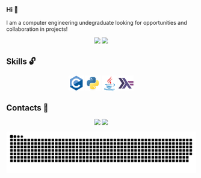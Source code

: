 ### Hi 👋

I am a computer engineering undegraduate looking for opportunities and collaboration in projects!

<div align="center">
    <img height="200em" src="https://github-readme-stats-q7odxd0pv-mauriciomucci.vercel.app/api/top-langs/?username=MauricioMucci&layout=compact&langs_count=7&theme=midnight-purple&border_radius=5"/>
  <img height="200em" src="https://github-readme-stats-q7odxd0pv-mauriciomucci.vercel.app/api?username=MauricioMucci&show_icons=true&theme=midnight-purple&include_all_commits=true&count_private=true&border_radius=5"/>
</div>

## Skills 🔓

<div align="center">
  <img alt="C" height="40" width="40" src="https://raw.githubusercontent.com/devicons/devicon/master/icons/c/c-original.svg">
  <img alt="Python" height="40" width="40" src="https://raw.githubusercontent.com/devicons/devicon/master/icons/python/python-original.svg">
  <img alt="Java" height="40" width="40" src="https://raw.githubusercontent.com/devicons/devicon/master/icons/java/java-original.svg">
  <img alt="Haskell" height="40" width="40" src="https://raw.githubusercontent.com/devicons/devicon/master/icons/haskell/haskell-original.svg">
</div>
  
## Contacts 📲

<div align="center">
<a href="mailto:mauriciocarvalhomucci@gmail.com"><img src="https://img.shields.io/badge/-Gmail-%23333?style=for-the-badge&logo=gmail&logoColor=white&color=red" target="_blank"></a>
<a href="https://www.linkedin.com/in/mauricio-mucci-227b16196/" target="_blank"><img src="https://img.shields.io/badge/-LinkedIn-%230077B5?style=for-the-badge&logo=linkedin&logoColor=white" target="_blank"></a>

![Snake animation](https://github.com/MauricioMucci/MauricioMucci/blob/output/github-contribution-grid-snake.svg)

</div>
